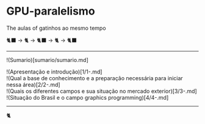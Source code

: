 # GPU-paralelismo
The aulas of gatinhos ao mesmo tempo

🐈‍⬛ -> 🐈 -> 🐈‍⬛ -> 🐈 -> 🐈‍⬛

----

!(Sumario)[sumario/sumario.md] 

!(Apresentação e introdução)[1/1-.md]  
!(Qual a base de conhecimento e a preparação necessária para iniciar nessa área)[2/2-.md]  
!(Quais os diferentes campos e sua situação no mercado exterior)[3/3-.md]  
!(Situação do Brasil e o campo graphics programming)[4/4-.md]  

---

🐈
